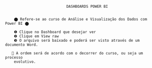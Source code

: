 
                                DASHBOARDS POWER BI


        ⬤ Refere-se ao curso de Análise e Visualização dos Dados com Power BI ⬤

        ❶ Clique no Dashboard que desejar ver
        ❷ Clique em View raw
        ❸ O arquivo será baixado e poderá ser visto através de um documento Word.

       💫 A ordem será de acordo com o decorrer do curso, ou seja um processo
        evolutivo.



